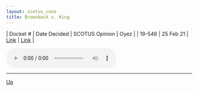 ```yaml
---
layout: scotus_case
title: Brownback v. King
---
```


| Docket # | Date Decided | SCOTUS Opinion | Oyez |
| 19-546 | 25 Feb 21 | [Link](https://www.supremecourt.gov/opinions/20pdf/592us2r16_1971.pdf) | [Link](https://www.oyez.org/cases/2020/19-546) |

<audio controls>
   <source src='./resources/19-546.mp3' type='audio/mpeg'>
</audio>

<object data='./resources/19-546.pdf' type='application/pdf'></object>

---

[Up](./README.md)